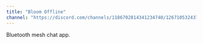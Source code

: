 ```yaml
---
title: "Bloom Offline"
channel: "https://discord.com/channels/1186702814341234740/1267105324372856872"
---
```


Bluetooth mesh chat app.

